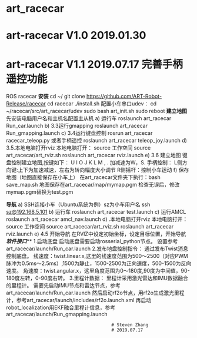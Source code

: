 # art_racecar
# art-racecar V1.0  2019.01.30 
# art-racecar V1.1  2019.07.17 完善手柄遥控功能

ROS racecar
************************安装************************
cd  ~/
git clone https://github.com/ART-Robot-Release/racecar
cd racecar
./install.sh
配置小车串口udev：
cd  ~/racecar/src/art_racecar/udev
sudo  bash art_init.sh
sudo reboot
**********************建立地图**********************
先安装电脑用户名和主机名配置主从机
a) 运行车
roslaunch art_racecar Run_car.launch
b) 3.3运行gmapping
roslaunch art_racecar Run_gmapping.launch
c) 3.4运行键盘控制
rosrun art_racecar racecar_teleop.py
或者手柄遥控
roslaunch art_racecar teleop_joy.launch
d) 3.5.本地电脑打开rviz
本地电脑打开：
source  工作空间
source art_racecar/art_rviz.sh
roslaunch art_racecar rviz.launch
e) 3.6 建立地图
键盘控制建立地图,按键如下：
U	 I 	O
J 	K	 L
M	 , 	.
加减速为W，S.
手柄控制：
L侧方向键:上下为加速减速，左右为转向幅度大小调节
R侧摇杆：控制小车运动
f) 保存地图（地图直接保存在小车上）
在art_racecar文件夹下执行：bash save_map.sh 
地图保存在art_racecar/map/mymap.pgm
检查无误后，修改mymap.pgm替换为test.pgm

************************导航************************
a) SSH连接小车（Ubuntu系统为例）sz为小车用户名
ssh sz@192.168.5.101
b) 运行车
roslaunch art_racecar test.launch
c) 运行AMCL
roslaunch art_racecar amcl_nav.launch
d) .本地电脑打开rviz
本地电脑打开：
source  工作空间
source art_racecar/art_rviz.sh
roslaunch art_racecar rviz.launch
e) 4.5 开始导航 
在RVIZ中设定初始坐标，设定目标位置，开始导航
*********************软件接口***********************
1.启动底盘
	启动底盘需要启动rosserial_python节点。
	设置参考art_racecar/launch/Run_car.launch
2.发布地盘控制指令：
	通过发布Twist消息控制底盘。
	线速度：twist.linear.x,这里的线速度范围为500～2500（对应PWM脉冲为0.5ms～2.5ms）,1500为静止，1500-2500为正向速度，500-1500为反向速度。
	角速度：twist.angular.x，这里角度范围为0～180度,90度为中间值，90-180度左转，0-90度右转。
3.里程计数据：
	里程计采用激光雷达和IMU数据融合的里程计。
	需要先启动IMU节点和雷达节点，参考art_racecar/launch/Run_car.launch
	然后启动rf2o节点，用rf2o生成激光里程计，参考art_racecar/launch/includes/rf2o.launch.xml
	再启动robot_localization用EKF融合里程计信息，参考art_racecar/launch/Run_gmapping.launch
	


											
											# Steven Zhang
											# 2019.07.17
	
